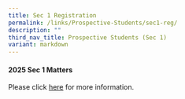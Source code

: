 ```yaml
---
title: Sec 1 Registration
permalink: /links/Prospective-Students/sec1-reg/
description: ""
third_nav_title: Prospective Students (Sec 1)
variant: markdown
---
```

<div align="justify">
	
<h4>2025 Sec 1 Matters</h4>
	
Please click <a href="https://sites.google.com/moe.edu.sg/secondary-1-registration-2025/home">here</a> for more information.
	
</div>